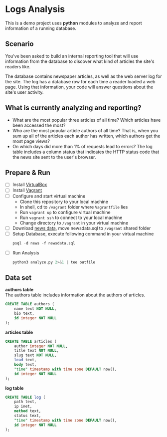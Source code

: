 
# Logs Analysis
This is a demo project uses __python__ modules to analyze and report information of a running database.

## Scenario
You've been asked to build an internal reporting tool that will use information from the database to discover what kind of articles the site's readers like.

The database contains newspaper articles, as well as the web server log for the site. The log has a database row for each time a reader loaded a web page. Using that information, your code will answer questions about the site's user activity.

## What is currently analyzing and reporting?
- What are the most popular three articles of all time? Which articles have been accessed the most?
- Who are the most popular article authors of all time? That is, when you sum up all of the articles each author has written, which authors get the most page views?
- On which days did more than 1% of requests lead to errors? The log table includes a column status that indicates the HTTP status code that the news site sent to the user's browser.


## Prepare & Run
 - [ ] Install [VirtualBox](https://www.virtualbox.org/)
- [ ] Install [Vagrant](https://www.vagrantup.com/downloads.html)
- [ ] Configure and start virtual machine
	- Clone this repository to your local machine
	- In shell, cd to `/vagrant` folder where `Vagrantfile` lies
	- Run `vagrant up` to configure virtual machine
	- Run `vagrant ssh` to connect to your local machine
	- Change directory to `/vagrant` in your virtual machine
- [ ] Download [news data](https://d17h27t6h515a5.cloudfront.net/topher/2016/August/57b5f748_newsdata/newsdata.zip), move newsdata.sql to `/vagrant` shared folder
- [ ] Setup Database, execute following command in your virtual machine
	```sql
	psql -d news -f newsdata.sql
	```
- [ ] Run Analysis
	```python
	python3 analyze.py 2>&1 | tee outfile
	```
## Data set
 __authors table__<br/>
The authors table includes information about the authors of articles.
```sql
CREATE TABLE authors (
    name text NOT NULL,
    bio text,
    id integer NOT NULL
);
```
 __articles table__<br/>
```sql
CREATE TABLE articles (
    author integer NOT NULL,
    title text NOT NULL,
    slug text NOT NULL,
    lead text,
    body text,
    "time" timestamp with time zone DEFAULT now(),
    id integer NOT NULL
);
```
 __log table__<br/>
```sql
CREATE TABLE log (
    path text,
    ip inet,
    method text,
    status text,
    "time" timestamp with time zone DEFAULT now(),
    id integer NOT NULL
);
```
